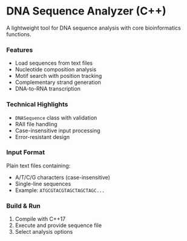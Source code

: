 # DNA Sequence Analyzer (C++)

A lightweight tool for DNA sequence analysis with core bioinformatics functions.

### Features
- Load sequences from text files
- Nucleotide composition analysis
- Motif search with position tracking
- Complementary strand generation
- DNA-to-RNA transcription

### Technical Highlights
- `DNASequence` class with validation
- RAII file handling
- Case-insensitive input processing
- Error-resistant design

### Input Format
Plain text files containing:
- A/T/C/G characters (case-insensitive)
- Single-line sequences
- Example: `ATGCGTACGTAGCTAGCTAGC...`

### Build & Run
1. Compile with C++17
2. Execute and provide sequence file
3. Select analysis options
